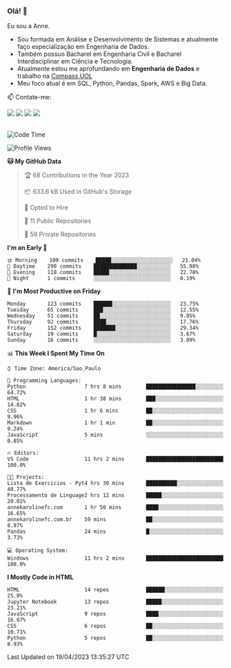 ### Olá! 👋
Eu sou a Anne. 
- Sou formada em Análise e Desenvolvimento de Sistemas e atualmente faço especialização em Engenharia de Dados.
- Também possuo Bacharel em Engenharia Civil e Bacharel Interdisciplinar em Ciência e Tecnologia.
- Atualmente estou me aprofundando em **Engenharia de Dados** e trabalho na [Compass.UOL](https://compass.uol/pt/home/) 
- Meu foco atual é em SQL, Python, Pandas, Spark, AWS e Big Data.

📫 Contate-me: 

<div>
<a href="https://www.instagram.com/annekarolinefc/" target="_blank"><img src="https://img.shields.io/badge/-Instagram-%23E4405F?style=for-the-badge&logo=instagram&logoColor=white" target="_blank"></a> 
<a href = "mailto:annekarolinefc@gmail.com"><img src="https://img.shields.io/badge/-Gmail-%23333?style=for-the-badge&logo=gmail&logoColor=white" target="_blank"></a>
<a href="https://www.linkedin.com/in/devannekarolinefc/" target="_blank"><img src="https://img.shields.io/badge/-LinkedIn-%230077B5?style=for-the-badge&logo=linkedin&logoColor=white" target="_blank"></a> 
<a href="https://api.whatsapp.com/send?phone=5533991375118&text=Ol%C3%A1%20Anne!%20" target="_blank"><img src="https://img.shields.io/badge/WhatsApp-25D366?style=for-the-badge&logo=whatsapp&logoColor=white" target="_blank"></a>
</div>

  
<!--
  <img align="center" alt="Anne-An" height="30" width="40" src="https://github.com/devicons/devicon/blob/master/icons/angularjs/angularjs-original.svg">
-->

</br>

<!--START_SECTION:waka-->
![Code Time](http://img.shields.io/badge/Code%20Time-159%20hrs%2046%20mins-blue)

![Profile Views](http://img.shields.io/badge/Profile%20Views-4-blue)

**🐱 My GitHub Data** 

> 🏆 68 Contributions in the Year 2023
 > 
> 📦 633.6 kB Used in GitHub's Storage 
 > 
> 💼 Opted to Hire
 > 
> 📜 11 Public Repositories 
 > 
> 🔑 59 Private Repositories  
 > 
**I'm an Early 🐤** 

```text
🌞 Morning    109 commits    █████░░░░░░░░░░░░░░░░░░░░   21.04% 
🌇 Daytime    290 commits    ██████████████░░░░░░░░░░░   55.98% 
🌃 Evening    118 commits    █████░░░░░░░░░░░░░░░░░░░░   22.78% 
🌙 Night      1 commits      ░░░░░░░░░░░░░░░░░░░░░░░░░   0.19%

```
📅 **I'm Most Productive on Friday** 

```text
Monday       123 commits    ██████░░░░░░░░░░░░░░░░░░░   23.75% 
Tuesday      65 commits     ███░░░░░░░░░░░░░░░░░░░░░░   12.55% 
Wednesday    51 commits     ██░░░░░░░░░░░░░░░░░░░░░░░   9.85% 
Thursday     92 commits     ████░░░░░░░░░░░░░░░░░░░░░   17.76% 
Friday       152 commits    ███████░░░░░░░░░░░░░░░░░░   29.34% 
Saturday     19 commits     █░░░░░░░░░░░░░░░░░░░░░░░░   3.67% 
Sunday       16 commits     ░░░░░░░░░░░░░░░░░░░░░░░░░   3.09%

```


📊 **This Week I Spent My Time On** 

```text
⌚︎ Time Zone: America/Sao_Paulo

💬 Programming Languages: 
Python                   7 hrs 8 mins        ████████████████░░░░░░░░░   64.72% 
HTML                     1 hr 38 mins        ███░░░░░░░░░░░░░░░░░░░░░░   14.82% 
CSS                      1 hr 6 mins         ██░░░░░░░░░░░░░░░░░░░░░░░   9.96% 
Markdown                 1 hr 1 min          ██░░░░░░░░░░░░░░░░░░░░░░░   9.24% 
JavaScript               5 mins              ░░░░░░░░░░░░░░░░░░░░░░░░░   0.85%

🔥 Editors: 
VS Code                  11 hrs 2 mins       █████████████████████████   100.0%

🐱‍💻 Projects: 
Lista de Exercicios - Pyt4 hrs 30 mins       ██████████░░░░░░░░░░░░░░░   40.77% 
Processamento de Linguage2 hrs 12 mins       █████░░░░░░░░░░░░░░░░░░░░   20.01% 
annekarolinefc.com       1 hr 50 mins        ████░░░░░░░░░░░░░░░░░░░░░   16.65% 
annekarolinefc.com.br    59 mins             ██░░░░░░░░░░░░░░░░░░░░░░░   8.97% 
Pandas                   24 mins             █░░░░░░░░░░░░░░░░░░░░░░░░   3.73%

💻 Operating System: 
Windows                  11 hrs 2 mins       █████████████████████████   100.0%

```

**I Mostly Code in HTML** 

```text
HTML                     14 repos            ██████░░░░░░░░░░░░░░░░░░░   25.0% 
Jupyter Notebook         13 repos            █████░░░░░░░░░░░░░░░░░░░░   23.21% 
JavaScript               9 repos             ████░░░░░░░░░░░░░░░░░░░░░   16.07% 
CSS                      6 repos             ██░░░░░░░░░░░░░░░░░░░░░░░   10.71% 
Python                   5 repos             ██░░░░░░░░░░░░░░░░░░░░░░░   8.93%

```



 Last Updated on 19/04/2023 13:35:27 UTC
<!--END_SECTION:waka-->
  
